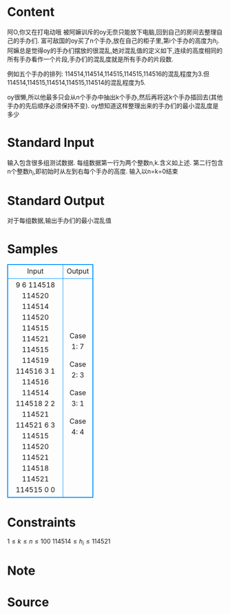 
# Content

阿O,你又在打电动哦
被阿嫲训斥的oy无奈只能放下电脑,回到自己的房间去整理自己的手办们.
富可敌国的oy买了n个手办,放在自己的柜子里,第i个手办的高度为$h_i$.
阿嫲总是觉得oy的手办们摆放的很混乱,她对混乱值的定义如下,连续的高度相同的所有手办看作一个片段,手办们的混乱度就是所有手办的片段数.

例如五个手办的排列: 114514,114514,114515,114515,114516的混乱程度为3.但114514,114515,114514,114515,114514的混乱程度为5.

oy很懒,所以他最多只会从n个手办中抽出k个手办,然后再将这k个手办插回去(其他手办的先后顺序必须保持不变).
oy想知道这样整理出来的手办们的最小混乱度是多少

# Standard Input

输入包含很多组测试数据.
每组数据第一行为两个整数n,k.含义如上述.
第二行包含n个整数$h_i$,即初始时从左到右每个手办的高度.
输入以n=k=0结束

# Standard Output

对于每组数据,输出手办们的最小混乱值

# Samples

<style>
        table,table tr th, table tr td { border:1px solid #0094ff; }
        table { width: 200px; min-height: 25px; line-height: 25px; text-align: center; border-collapse: collapse;}   
    </style>
<table>
	<tr>
		<td>Input</td>
		<td>Output</td>
	</tr>
<tr><td>9 6
114518 114520 114514 114520 114515 114521 114515 114519 114516 
3 1
114516 114514 114518 
2 2
114521 114521 
6 3
114515 114520 114521 114518 114521 114515 
0 0</td><td>Case 1: 7

Case 2: 3

Case 3: 1

Case 4: 4</td></tr></table>


# Constraints

$1 \leq k \leq n \leq 100$
$114514 \leq h_i \leq 114521$

# Note



# Source


